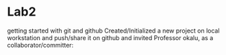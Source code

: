 # Lab2
getting started with git and github
Created/Initialized a new project on local workstation and push/share it on github and invited Professor okalu, as a collaborator/committer:
